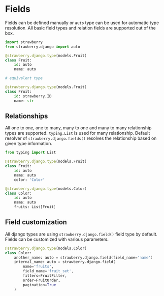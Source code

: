 # Fields

Fields can be defined manually or `auto` type can be used for automatic type resolution. All basic field types and relation fields are supported out of the box.

```python
import strawberry
from strawberry.django import auto

@strawberry.django.type(models.Fruit)
class Fruit:
    id: auto
    name: auto

# equivalent type

@strawberry.django.type(models.Fruit)
class Fruit:
    id: strawberry.ID
    name: str
```

## Relationships

All one to one, one to many, many to one and many to many relationship types are supported. `typing.List` is used for many relationship. Default resolver of `strawberry.django.fields()` resolves the relationship based on given type information.

```python
from typing import List

@strawberry.django.type(models.Fruit)
class Fruit:
    id: auto
    name: auto
    color: 'Color'

@strawberry.django.type(models.Color)
class Color:
    id: auto
    name: auto
    fruits: List[Fruit]
```

## Field customization

All django types are using `strawberry.django.field()` field type by default. Fields can be customized with various parameters.

```python
@strawberry.django.type(models.Color)
class Color:
    another_name: auto = strawberry.django.field(field_name='name')
    internal_name: auto = strawberry.django.field(
        name='fruits',
        field_name='fruit_set',
        filters=FruitFilter,
        order=FruitOrder,
        pagination=True
    )
```
